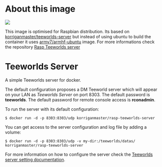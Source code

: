 About this image
================

[![](https://images.microbadger.com/badges/image/korriganmaster/rasp-teeworlds-server.svg)](https://microbadger.com/images/korriganmaster/rasp-teeworlds-server)

This image is optimised for Raspbian distribution. Its based on [korriganmaster/teeworlds-server](https://hub.docker.com/r/korriganmaster/teeworlds-server/) but instead of using ubuntu to build the container it uses [armv7/armhf-ubuntu](https://hub.docker.com/r/armv7/armhf-ubuntu/) image.
For more informations check the repository [Rasp Teeworlds server](https://github.com/KorriganMaster/teeworlds-server/tree/rasp-teeworlds-server) 

Teeworlds Server
================

A simple Teeworlds server for docker.

The default configuration proposes a DM Teeworld server which will appear on your LAN as *Teeworlds Server* on port 8303. The default password is **teeworlds**. The default password for remote console access is **rconadmin**.

To run the server with its default configuration:

`$ docker run -d -p 8303:8303/udp korriganmaster/rasp-teeworlds-server`

You can get access to the server configuration and log file by adding a volume:

`$ docker run -d -p 8303:8303/udp -v my-dir:/teeworlds/datas/ korriganmaster/rasp-teeworlds-server`

For more information on how to configure the server check the [Teeworlds server setting documentation](https://www.teeworlds.com/?page=docs&wiki=server_settings).
